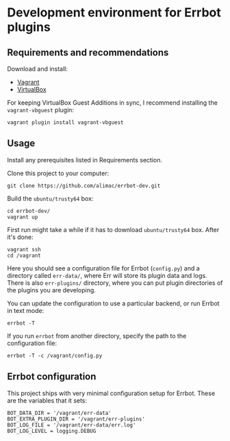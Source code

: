 # Development environment for Errbot plugins


## Requirements and recommendations

Download and install:

- [Vagrant](https://www.vagrantup.com/downloads.html)
- [VirtualBox](https://www.virtualbox.org/wiki/Downloads)

For keeping VirtualBox Guest Additions in sync, I recommend installing the
`vagrant-vbguest` plugin:

```
vagrant plugin install vagrant-vbguest
```

## Usage

Install any prerequisites listed in Requirements section.

Clone this project to your computer:

```
git clone https://github.com/alimac/errbot-dev.git
```

Build the `ubuntu/trusty64` box:

```
cd errbot-dev/
vagrant up
```

First run might take a while if it has to download `ubuntu/trusty64` box.
After it's done:

```
vagrant ssh
cd /vagrant
```

Here you should see a configuration file for Errbot (`config.py`) and a
directory called `err-data/`, where Err will store its plugin data and logs.
There is also `err-plugins/` directory, where you can put plugin directories
of the plugins you are developing.

You can update the configuration to use a particular backend, or run Errbot in
text mode:

```
errbot -T
```

If you run `errbot` from another directory, specify the path to
the configuration file:

```
errbot -T -c /vagrant/config.py
```

## Errbot configuration

This project ships with very minimal configuration setup for Errbot.
These are the variables that it sets:

```
BOT_DATA_DIR = '/vagrant/err-data'
BOT_EXTRA_PLUGIN_DIR = '/vagrant/err-plugins'
BOT_LOG_FILE = '/vagrant/err-data/err.log'
BOT_LOG_LEVEL = logging.DEBUG
```
